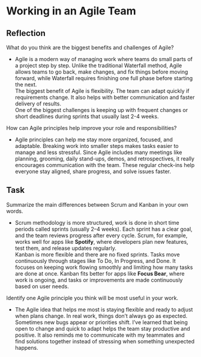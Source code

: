 # Working in an Agile Team

## Reflection

What do you think are the biggest benefits and challenges of Agile?
- Agile is a modern way of managing work where teams do small parts of a project step by step. Unlike the traditional Waterfall method, Agile allows teams to go back, make changes, and fix things before moving forward, while Waterfall requires finishing one full phase before starting the next.  
The biggest benefit of Agile is flexibility. The team can adapt quickly if requirements change. It also helps with better communication and faster delivery of results.  
One of the biggest challenges is keeping up with frequent changes or short deadlines during sprints that usually last 2-4 weeks.


How can Agile principles help improve your role and responsibilities? 
- Agile principles can help me stay more organized, focused, and adaptable. Breaking work into smaller steps makes tasks easier to manage and less stressful. Since Agile includes many meetings like planning, grooming, daily stand-ups, demos, and retrospectives, it really encourages communication with the team. These regular check-ins help everyone stay aligned, share progress, and solve issues faster. 


## Task

Summarize the main differences between Scrum and Kanban in your own words. 
- Scrum methodology is more structured, work is done in short time periods called sprints (usually 2–4 weeks). Each sprint has a clear goal, and the team reviews progress after every cycle. Scrum, for example, works well for apps like **Spotify**, where developers plan new features, test them, and release updates regularly.  
Kanban is more flexible and there are no fixed sprints. Tasks move continuously through stages like To Do, In Progress, and Done. It focuses on keeping work flowing smoothly and limiting how many tasks are done at once. Kanban fits better for apps like **Focus Bear**, where work is ongoing, and tasks or improvements are made continuously based on user needs.

Identify one Agile principle you think will be most useful in your work.

- The Agile idea that helps me most is staying flexible and ready to adjust when plans change. In real work, things don’t always go as expected. Sometimes new bugs appear or priorities shift. I’ve learned that being open to change and quick to adapt helps the team stay productive and positive. It also reminds me to communicate with my teammates and find solutions together instead of stressing when something unexpected happens.


